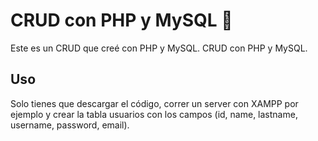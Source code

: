 # CRUD con PHP y MySQL 🐘

Este es un CRUD que creé con PHP y MySQL.
CRUD con PHP y MySQL.

## Uso
Solo tienes que descargar el código, correr un server con XAMPP por ejemplo y crear la tabla usuarios con los campos (id, name, lastname, username, password, email).

